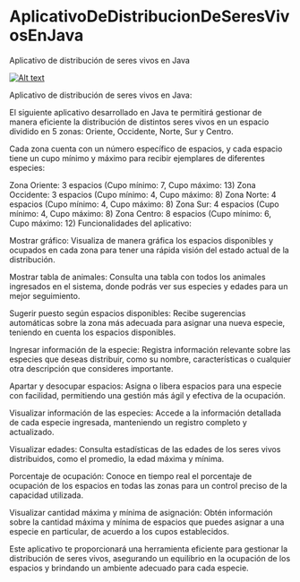 # AplicativoDeDistribucionDeSeresVivosEnJava
Aplicativo de distribución de seres vivos en Java

[![Alt text](https://img.youtube.com/vi/jgh4p1Pz1ws/0.jpg)](https://www.youtube.com/watch?v=jgh4p1Pz1ws)

Aplicativo de distribución de seres vivos en Java:

El siguiente aplicativo desarrollado en Java te permitirá gestionar de manera eficiente la distribución de distintos seres vivos en un espacio dividido en 5 zonas: Oriente, Occidente, Norte, Sur y Centro.

Cada zona cuenta con un número específico de espacios, y cada espacio tiene un cupo mínimo y máximo para recibir ejemplares de diferentes especies:

Zona Oriente: 3 espacios (Cupo mínimo: 7, Cupo máximo: 13)
Zona Occidente: 3 espacios (Cupo mínimo: 4, Cupo máximo: 8)
Zona Norte: 4 espacios (Cupo mínimo: 4, Cupo máximo: 8)
Zona Sur: 4 espacios (Cupo mínimo: 4, Cupo máximo: 8)
Zona Centro: 8 espacios (Cupo mínimo: 6, Cupo máximo: 12)
Funcionalidades del aplicativo:

Mostrar gráfico: Visualiza de manera gráfica los espacios disponibles y ocupados en cada zona para tener una rápida visión del estado actual de la distribución.

Mostrar tabla de animales: Consulta una tabla con todos los animales ingresados en el sistema, donde podrás ver sus especies y edades para un mejor seguimiento.

Sugerir puesto según espacios disponibles: Recibe sugerencias automáticas sobre la zona más adecuada para asignar una nueva especie, teniendo en cuenta los espacios disponibles.

Ingresar información de la especie: Registra información relevante sobre las especies que deseas distribuir, como su nombre, características o cualquier otra descripción que consideres importante.

Apartar y desocupar espacios: Asigna o libera espacios para una especie con facilidad, permitiendo una gestión más ágil y efectiva de la ocupación.

Visualizar información de las especies: Accede a la información detallada de cada especie ingresada, manteniendo un registro completo y actualizado.

Visualizar edades: Consulta estadísticas de las edades de los seres vivos distribuidos, como el promedio, la edad máxima y mínima.

Porcentaje de ocupación: Conoce en tiempo real el porcentaje de ocupación de los espacios en todas las zonas para un control preciso de la capacidad utilizada.

Visualizar cantidad máxima y mínima de asignación: Obtén información sobre la cantidad máxima y mínima de espacios que puedes asignar a una especie en particular, de acuerdo a los cupos establecidos.

Este aplicativo te proporcionará una herramienta eficiente para gestionar la distribución de seres vivos, asegurando un equilibrio en la ocupación de los espacios y brindando un ambiente adecuado para cada especie.
